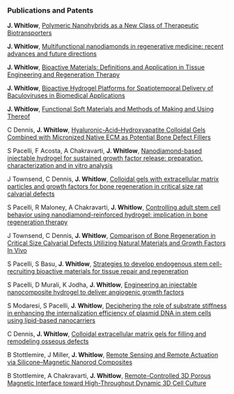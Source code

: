 ### Publications and Patents

**J. Whitlow**, [Polymeric Nanohybrids as a New Class of Therapeutic Biotransporters](https://onlinelibrary.wiley.com/doi/abs/10.1002/macp.201500464)

**J. Whitlow**, [Multifunctional nanodiamonds in regenerative medicine: recent advances and future directions](https://www.sciencedirect.com/science/article/pii/S0168365917306284)

**J. Whitlow**, [Bioactive Materials: Definitions and Application in Tissue Engineering and Regeneration Therapy](https://link.springer.com/chapter/10.1007/978-3-319-44249-5_1)

**J. Whitlow**, [Bioactive Hydrogel Platforms for Spatiotemporal Delivery of Baculoviruses in Biomedical Applications](https://onlinelibrary.wiley.com/doi/abs/10.1002/adtp.201900103)

**J. Whitlow**, [Functional Soft Materials and Methods of Making and Using Thereof](https://patents.google.com/patent/US11460356B2/en)

C Dennis, **J. Whitlow**, [Hyaluronic-Acid–Hydroxyapatite Colloidal Gels Combined with Micronized Native ECM as Potential Bone Defect Fillers](https://pubs.acs.org/doi/abs/10.1021/acs.langmuir.6b03529)

S Pacelli, F Acosta, A Chakravarti, **J. Whitlow**, [Nanodiamond-based injectable hydrogel for sustained growth factor release: preparation, characterization and in vitro analysis](https://www.sciencedirect.com/science/article/pii/S1742706117303070)

J Townsend, C Dennis, **J. Whitlow**, [Colloidal gels with extracellular matrix particles and growth factors for bone regeneration in critical size rat calvarial defects](https://www.frontiersin.org/10.3389/conf.FBIOE.2016.01.02938/event_abstract)

S Pacelli, R Maloney, A Chakravarti, **J. Whitlow**, [Controlling adult stem cell behavior using nanodiamond-reinforced hydrogel: implication in bone regeneration therapy](https://www.nature.com/articles/s41598-017-06028-y)

J Townsend, C Dennis, **J. Whitlow**, [Comparison of Bone Regeneration in Critical Size Calvarial Defects Utilizing Natural Materials and Growth Factors In Vivo](https://scholar.google.com/scholar?cluster=13423086247927412598&hl=en&oi=scholarr)

S Pacelli, S Basu, **J. Whitlow**, [Strategies to develop endogenous stem cell-recruiting bioactive materials for tissue repair and regeneration](https://www.sciencedirect.com/science/article/pii/S0169409X17301187)

S Pacelli, D Murali, K Jodha, **J. Whitlow**, [Engineering an injectable nanocomposite hydrogel to deliver angiogenic growth factors](https://www.frontiersin.org/10.3389/conf.FBIOE.2016.01.00364/event_abstract)

S Modaresi, S Pacelli, **J. Whitlow**, [Deciphering the role of substrate stiffness in enhancing the internalization efficiency of plasmid DNA in stem cells using lipid-based nanocarriers](https://pubs.rsc.org/en/content/articlehtml/2018/nr/c8nr01516c)

C Dennis, **J. Whitlow**, [Colloidal extracellular matrix gels for filling and remodeling osseous defects](https://link.springer.com/article/10.1208/s12248-017-0045-0)

B Stottlemire, J Miller, **J. Whitlow**, [Remote Sensing and Remote Actuation via Silicone–Magnetic Nanorod Composites](https://onlinelibrary.wiley.com/doi/abs/10.1002/admt.202001099)

B Stottlemire, A Chakravarti, **J. Whitlow**, [Remote-Controlled 3D Porous Magnetic Interface toward High-Throughput Dynamic 3D Cell Culture](https://pubs.acs.org/doi/abs/10.1021/acsbiomaterials.1c00459)








